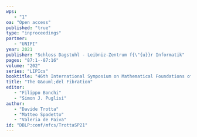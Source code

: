 ```yaml
---
wps: 
   - "1"
oa: "Open access"
published: "true"
type: "inproceedings"
partner: 
   - "UNIPI"
year: 2021
publisher: "Schloss Dagstuhl - Leibniz-Zentrum f{\"{u}}r Informatik"
pages: "87:1--87:16"
volume: "202"
series: "LIPIcs"
booktitle: "46th International Symposium on Mathematical Foundations of Computer Science, {MFCS} 2021, August 23-27, 2021, Tallinn, Estonia"
title: "The G&ouml;del Fibration"
editor: 
   - "Filippo Bonchi"
   - "Simon J. Puglisi"
author: 
   - "Davide Trotta"
   - "Matteo Spadetto"
   - "Valeria de Paiva"
id: "DBLP:conf/mfcs/TrottaSP21"
---
```

